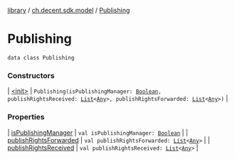 [library](../../index.md) / [ch.decent.sdk.model](../index.md) / [Publishing](./index.md)

# Publishing

`data class Publishing`

### Constructors

| [&lt;init&gt;](-init-.md) | `Publishing(isPublishingManager: `[`Boolean`](https://kotlinlang.org/api/latest/jvm/stdlib/kotlin/-boolean/index.html)`, publishRightsReceived: `[`List`](https://kotlinlang.org/api/latest/jvm/stdlib/kotlin.collections/-list/index.html)`<`[`Any`](https://kotlinlang.org/api/latest/jvm/stdlib/kotlin/-any/index.html)`>, publishRightsForwarded: `[`List`](https://kotlinlang.org/api/latest/jvm/stdlib/kotlin.collections/-list/index.html)`<`[`Any`](https://kotlinlang.org/api/latest/jvm/stdlib/kotlin/-any/index.html)`>)` |

### Properties

| [isPublishingManager](is-publishing-manager.md) | `val isPublishingManager: `[`Boolean`](https://kotlinlang.org/api/latest/jvm/stdlib/kotlin/-boolean/index.html) |
| [publishRightsForwarded](publish-rights-forwarded.md) | `val publishRightsForwarded: `[`List`](https://kotlinlang.org/api/latest/jvm/stdlib/kotlin.collections/-list/index.html)`<`[`Any`](https://kotlinlang.org/api/latest/jvm/stdlib/kotlin/-any/index.html)`>` |
| [publishRightsReceived](publish-rights-received.md) | `val publishRightsReceived: `[`List`](https://kotlinlang.org/api/latest/jvm/stdlib/kotlin.collections/-list/index.html)`<`[`Any`](https://kotlinlang.org/api/latest/jvm/stdlib/kotlin/-any/index.html)`>` |

